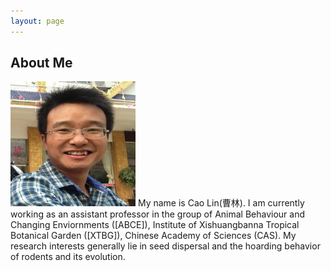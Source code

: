 ```yaml
---
layout: page
---
```


<h2> About Me </h2>

<img src="/images/pandorabox.jpg" class="floatpic" width="200" height="200">
My name is Cao Lin(曹林).  I am currently working as an assistant professor in the group of Animal Behaviour and Changing Enviornments ([ABCE]), Institute of Xishuangbanna Tropical Botanical Garden  ([XTBG]), Chinese Academy of Sciences (CAS). My research interests generally lie in seed dispersal and the hoarding behavior of rodents and its evolution.


[XTBG]: http://www.xtbg.ac.cn/
[ABCE]:http://abce.xtbg.cas.cn/introduce_18978/201403/t20140312_163756.html

